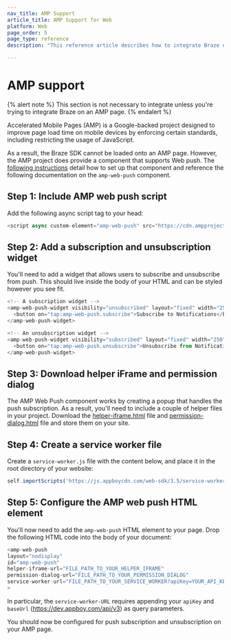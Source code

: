 ```yaml
---
nav_title: AMP Support
article_title: AMP Support for Web
platform: Web
page_order: 5
page_type: reference
description: "This reference article describes how to integrate Braze on an AMP page."

---
```


# AMP support

{% alert note %}
This section is not necessary to integrate unless you're trying to integrate Braze on an AMP page.
{% endalert %}

Accelerated Mobile Pages (AMP) is a Google-backed project designed to improve page load time on mobile devices by enforcing certain standards, including restricting the usage of JavaScript. 

As a result, the Braze SDK cannot be loaded onto an AMP page. However, the AMP project does provide a component that supports Web push. The [following instructions](https://www.ampproject.org/docs/reference/components/amp-web-push) detail how to set up that component and reference the following documentation on the `amp-web-push` component.

## Step 1: Include AMP web push script

Add the following async script tag to your head:

```js
<script async custom-element="amp-web-push" src="https://cdn.ampproject.org/v0/amp-web-push-0.1.js"></script>
```

## Step 2: Add a subscription and unsubscription widget

You'll need to add a widget that allows users to subscribe and unsubscribe from push. This should live inside the body of your HTML and can be styled however you see fit. 

```js
<!-- A subscription widget -->
<amp-web-push-widget visibility="unsubscribed" layout="fixed" width="250" height="80">
  <button on="tap:amp-web-push.subscribe">Subscribe to Notifications</button>
</amp-web-push-widget>

<!-- An unsubscription widget -->
<amp-web-push-widget visibility="subscribed" layout="fixed" width="250" height="80">
  <button on="tap:amp-web-push.unsubscribe">Unsubscribe from Notifications</button>
</amp-web-push-widget>
```

## Step 3: Download helper iFrame and permission dialog

The AMP Web Push component works by creating a popup that handles the push subscription. As a result, you'll need to include a couple of helper files in your project. Download the [helper-iframe.html](https://cdn.ampproject.org/v0/amp-web-push-helper-frame.html) file and [permission-dialog.html](https://cdn.ampproject.org/v0/amp-web-push-permission-dialog.html) file and store them on your site. 

## Step 4: Create a service worker file

Create a `service-worker.js` file with the content below, and place it in the root directory of your website:

```js
self.importScripts('https://js.appboycdn.com/web-sdk/3.5/service-worker.js');
```

## Step 5: Configure the AMP web push HTML element

You'll now need to add the `amp-web-push` HTML element to your page. Drop the following HTML code into the body of your document:

```js
<amp-web-push
layout="nodisplay"
id="amp-web-push"
helper-iframe-url="FILE_PATH_TO_YOUR_HELPER_IFRAME"
permission-dialog-url="FILE_PATH_TO_YOUR_PERMISSION_DIALOG"
service-worker-url="FILE_PATH_TO_YOUR_SERVICE_WORKER?apiKey=YOUR_API_KEY&baseUrl=YOUR_BASE_URL"
>
```

In particular, the `service-worker-URL` requires appending your `apiKey` and `baseUrl` (https://dev.appboy.com/api/v3) as query parameters.

You should now be configured for push subscription and unsubscription on your AMP page. 
